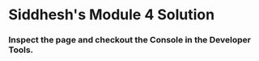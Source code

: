 <!DOCTYPE html>
<html>
<head>
  <meta charset="utf-8">
  <title>Module 4 Solution</title>
  <script>
  (function (window) {
// STEP 2: Wrap the entire contents of SpeakHello.js inside of an IIFE
// See Lecture 52, part 2


// STEP 3: Create an object, called 'helloSpeaker' to which you will attach
// the "speak" method and which you will expose to the global context
// See Lecture 52, part 1
var helloSpeaker = {};

// DO NOT attach the speakWord variable to the 'helloSpeaker' object.
var speakWord = "Hello";

// STEP 4: Rewrite the 'speak' function such that it is attached to the
// helloSpeaker object instead of being a standalone function.
// See Lecture 52, part 2
helloSpeaker.speak = function (name) {
  console.log(speakWord + " " + name);
}

// STEP 5: Expose the 'helloSpeaker' object to the global scope. Name it
// 'helloSpeaker' on the global scope as well.
// See Lecture 52, part 2
// (Note, Step 6 will be done in the SpeakGoodBye.js file.)
window.helloSpeaker = helloSpeaker;

})(window);
  </script>

  <script>

   (function (window) {
// NOTE! The steps in this file are basically identical to the ones you
// performed in the SpeakHello.js file.

// STEP 6: Wrap the entire contents of SpeakGoodBye.js inside of an IIFE
// See Lecture 52, part 2


// STEP 7: Create an object, called 'byeSpeaker' to which you will attach
// the "speak" method and which you will expose to the global context
// See Lecture 52, part 1
var byeSpeaker = {};

// DO NOT attach the speakWord variable to the 'byeSpeaker' object.
var speakWord = "Good Bye";

// STEP 8: Rewrite the 'speak' function such that it is attached to the
// byeSpeaker object instead of being a standalone function.
// See Lecture 52, part 2
byeSpeaker.speak = function (name) {
  console.log(speakWord + " " + name);
}

// STEP 9: Expose the 'byeSpeaker' object to the global scope. Name it
// 'byeSpeaker' on the global scope as well.
window.byeSpeaker = byeSpeaker;

})(window);

  </script>
  

<script>

(function (window) {
// *******************************
// START HERE IF YOU WANT A MORE CHALLENGING STARTING POINT FOR THIS ASSIGNMENT
// *******************************
//
// Module 4 Assignment Instructions.
//
// The idea of this assignment is to take an existing array of names
// and then output either Hello 'Name' or Good Bye 'Name' to the console.
// The program should say "Hello" to any name except names that start with a "J"
// or "j", otherwise, the program should say "Good Bye". So, the final output
// on the console should look like this:
/*
Hello Yaakov
Good Bye John
Good Bye Jen
Good Bye Jason
Hello Paul
Hello Frank
Hello Larry
Hello Paula
Hello Laura
Good Bye Jim
WARNING!!! WARNING!!!
The code does NOT currently work! It is YOUR job to make it work
as described in the requirements and the steps in order to complete this
assignment.
WARNING!!! WARNING!!!
*/

// STEP 1:
// Wrap the entire contents of script.js inside of an IIFE
// See Lecture 52, part 2
// (Note, Step 2 will be done in the SpeakHello.js file.)

var names = ["Yaakov", "John", "Jen", "Jason", "Paul", "Frank", "Larry", "Paula", "Laura", "Jim"];

// STEP 10:
// Loop over the names array and say either 'Hello' or "Good Bye"
// using the 'speak' method or either helloSpeaker's or byeSpeaker's
// 'speak' method.
// See Lecture 50, part 1
for (var i in names) {

  // STEP 11:
  // Retrieve the first letter of the current name in the loop.
  // Use the string object's 'charAt' function. Since we are looking for
  // names that start with either upper case or lower case 'J'/'j', call
  // string object's 'toLowerCase' method on the result so we can compare
  // to lower case character 'j' afterwards.
  // Look up these methods on Mozilla Developer Network web site if needed.
  var firstLetter = ((names[i]).charAt(0)).toLowerCase();

  // STEP 12:
  // Compare the 'firstLetter' retrieved in STEP 11 to lower case
  // 'j'. If the same, call byeSpeaker's 'speak' method with the current name
  // in the loop. Otherwise, call helloSpeaker's 'speak' method with the current
  // name in the loop.
  if (firstLetter == 'j') {
     window.byeSpeaker.speak(names[i]);
  } else {
     window.helloSpeaker.speak(names[i]);
  }
}
})(window);
</script>

</head>
<body>
  <h1>Siddhesh's Module 4 Solution</h1>
  <h3>Inspect the page and checkout the Console in the Developer Tools.</h3>
</body>
</html>
